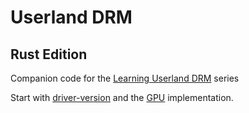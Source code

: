 Userland DRM
============
Rust Edition
------------

Companion code for the [Learning Userland DRM][learning-drm] series

[learning-drm]: https://felipetavares.com/post/learning-userland-drm-part-i/

Start with [driver-version](driver-version/src/main.rs) and the [GPU](driver-version/src/gpu.rs)
implementation.
